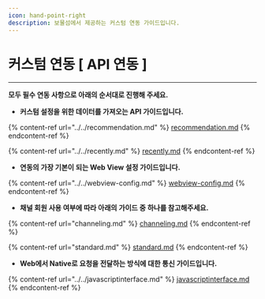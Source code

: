 ```yaml
---
icon: hand-point-right
description: 보물섬에서 제공하는 커스텀 연동 가이드입니다.
---
```


# 커스텀 연동 \[ API 연동 ]

***

**모두 필수 연동 사항으로 아래의 순서대로 진행해 주세요.**



* **커스텀 설정을 위한 데이터를 가져오는 API 가이드입니다.**

{% content-ref url="../../recommendation.md" %}
[recommendation.md](../../recommendation.md)
{% endcontent-ref %}

{% content-ref url="../../recently.md" %}
[recently.md](../../recently.md)
{% endcontent-ref %}

* **연동의 가장 기본이 되는 Web View 설정 가이드입니다.**

{% content-ref url="../../webview-config.md" %}
[webview-config.md](../../webview-config.md)
{% endcontent-ref %}

* **채널 회원 사용 여부에 따라 아래의 가이드 중 하나를 참고해주세요.**

{% content-ref url="channeling.md" %}
[channeling.md](channeling.md)
{% endcontent-ref %}

{% content-ref url="standard.md" %}
[standard.md](standard.md)
{% endcontent-ref %}

* **Web에서 Native로 요청을 전달하는 방식에 대한 통신 가이드입니다.**

{% content-ref url="../../javascriptinterface.md" %}
[javascriptinterface.md](../../javascriptinterface.md)
{% endcontent-ref %}

